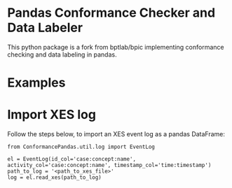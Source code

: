 # Pandas Conformance Checker and Data Labeler
This python package is a fork from bptlab/bpic implementing conformance checking and data labeling in pandas.

# Examples

# Import XES log
Follow the steps below, to import an XES event log as a pandas DataFrame:
````
from ConformancePandas.util.log import EventLog

el = EventLog(id_col='case:concept:name', activity_col='case:concept:name', timestamp_col='time:timestamp')
path_to_log = '<path_to_xes_file>'
log = el.read_xes(path_to_log)
````

